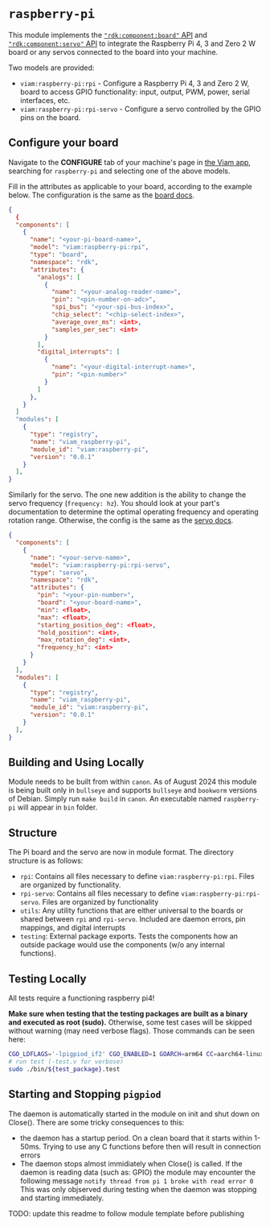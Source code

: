 # `raspberry-pi`

This module implements the [`"rdk:component:board"` API](https://docs.viam.com/components/board/) and [`"rdk:component:servo"` API](https://docs.viam.com/components/servo/) to integrate the Raspberry Pi 4, 3 and Zero 2 W board or any servos connected to the board into your machine.

Two models are provided:
* `viam:raspberry-pi:rpi` - Configure a Raspberry Pi 4, 3 and Zero 2 W,  board to access GPIO functionality: input, output, PWM, power, serial interfaces, etc.
* `viam:raspberry-pi:rpi-servo` - Configure a servo controlled by the GPIO pins on the board.

## Configure your board

Navigate to the **CONFIGURE** tab of your machine's page in [the Viam app](https://app.viam.com), searching for `raspberry-pi` and selecting one of the above models.

Fill in the attributes as applicable to your board, according to the example below. The configuration is the same as the [board docs](https://docs.viam.com/components/board/pi/).

```json
{
  {
  "components": [
    {
      "name": "<your-pi-board-name>",
      "model": "viam:raspberry-pi:rpi",
      "type": "board",
      "namespace": "rdk",
      "attributes": {
        "analogs": [
          {
            "name": "<your-analog-reader-name>",
            "pin": "<pin-number-on-adc>",
            "spi_bus": "<your-spi-bus-index>",
            "chip_select": "<chip-select-index>",
            "average_over_ms": <int>,
            "samples_per_sec": <int>
          }
        ],
        "digital_interrupts": [
          {
            "name": "<your-digital-interrupt-name>",
            "pin": "<pin-number>"
          }
        ]
      },
    }
  ]
  "modules": [
    {
      "type": "registry",
      "name": "viam_raspberry-pi",
      "module_id": "viam:raspberry-pi",
      "version": "0.0.1"
    }
  ],
}
```

Similarly for the servo. The one new addition is the ability to change the servo frequency (`frequency: hz`). You should look at your part's documentation to determine the optimal operating frequency and operating rotation range.
Otherwise, the config is the same as the [servo docs](https://docs.viam.com/components/servo/pi/).
```json
{
  "components": [
    {
      "name": "<your-servo-name>",
      "model": "viam:raspberry-pi:rpi-servo",
      "type": "servo",
      "namespace": "rdk",
      "attributes": {
        "pin": "<your-pin-number>",
        "board": "<your-board-name>",
        "min": <float>,
        "max": <float>,
        "starting_position_deg": <float>,
        "hold_position": <int>,
        "max_rotation_deg": <int>,
        "frequency_hz": <int>
      }
    }
  ],
  "modules": [
    {
      "type": "registry",
      "name": "viam_raspberry-pi",
      "module_id": "viam:raspberry-pi",
      "version": "0.0.1"
    }
  ],
}
```

## Building and Using Locally
Module needs to be built from within `canon`. As of August 2024 this module is being built only in `bullseye` and supports `bullseye` and `bookworm` versions of Debian. Simply run `make build` in `canon`. An executable named `raspberry-pi` will appear in `bin` folder. 

## Structure
The Pi board and the servo are now in module format. The directory structure is as follows:
- `rpi`: Contains all files necessary to define `viam:raspberry-pi:rpi`. Files are organized by functionality.
- `rpi-servo`: Contains all files necessary to define `viam:raspberry-pi:rpi-servo`. Files are organized by functionality
- `utils`: Any utility functions that are either universal to the boards or shared between `rpi` and `rpi-servo`. Included are daemon errors, pin mappings, and digital interrupts
- `testing`: External package exports. Tests the components how an outside package would use the components (w/o any internal functions).

## Testing Locally
All tests require a functioning raspberry pi4!

**Make sure when testing that the testing packages are built as a binary and executed as root (sudo).** Otherwise, some test cases will be skipped without warning (may need verbose flags). Those commands can be seen here:
```bash
CGO_LDFLAGS='-lpigpiod_if2' CGO_ENABLED=1 GOARCH=arm64 CC=aarch64-linux-gnu-gcc go test -c -o ./bin/ raspberry-pi/...
# run test (-test.v for verbose)
sudo ./bin/${test_package}.test
```

## Starting and Stopping `pigpiod`
The daemon is automatically started in the module on init and shut down on Close(). There are some tricky consequences to this:
- the daemon has a startup period. On a clean board that it starts within 1-50ms. Trying to use any C functions before then will result in connection errors
- The daemon stops almost immidiately when Close() is called. If the daemon is reading data (such as: GPIO) the module may encounter the following message ``` notify thread from pi 1 broke with read error 0 ``` This was only objserved during testing when the daemon was stopping and starting immediately. 

TODO: update this readme to follow module template before publishing
